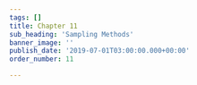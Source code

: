 ```yaml
---
tags: []
title: Chapter 11
sub_heading: 'Sampling Methods'
banner_image: ''
publish_date: '2019-07-01T03:00:00.000+00:00'
order_number: 11

---
```

